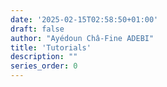 ```yaml
---
date: '2025-02-15T02:58:50+01:00'
draft: false
author: "Ayédoun Châ-Fine ADEBI"
title: 'Tutorials'
description: ""
series_order: 0
---
```


